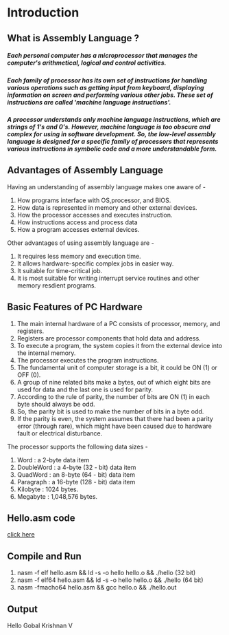 # Introduction

## What is Assembly Language ?
    

   ##### Each personal computer has a microprocessor that manages the  computer's arithmetical, logical and control activities.
   ##### Each family of processor has its own set of instructions for handling various operations such as getting input from keyboard, displaying information on screen and performing various other jobs. These set of instructions are called 'machine language instructions'.
   ##### A processor understands only machine language instructions, which are strings of 1's and 0's. However, machine language is too obscure and complex for using in software development. So, the low-level assembly language is designed for a specific family of processors that represents various instructions in symbolic code and a more understandable form.
   
   
## Advantages of Assembly Language
  
   Having an understanding of assembly language makes one aware of - 
   
   1. How programs interface with OS,processor, and BIOS.
   2. How data is represented in memory and other external devices.
   3. How the processor accesses and executes instruction.
   4. How instructions access and process data
   5. How a program accesses external devices.
   
   Other advantages of using assembly language are - 
   
   1. It requires less memory and execution time.
   2. It allows hardware-specific complex jobs in easier way.
   3. It suitable for time-critical job.
   4. It is most suitable for writing interrupt service routines and other memory resdient programs.
   
   
 ## Basic Features of PC Hardware
    
   
   1. The main internal hardware of a PC consists of processor, memory, and registers.
   2. Registers are processor components that hold data and address.
   3. To execute a program, the system copies it from the external device into the internal memory.
   4. The processor executes the program instructions.
   5. The fundamental unit of computer storage is a bit, it could be ON (1) or OFF (0).
   6. A group of nine related bits make a bytes, out of which eight bits are used for data and the last one is used for parity.
   7. According to the rule of parity, the number of bits are ON (1) in each byte should always be odd.
   8. So, the parity bit is used to make the number of bits in a byte odd.
   9. If the parity is even, the system assumes that there had been a parity error (through rare), which might have been caused due to hardware fault or electrical disturbance.
    
   The processor supports the following data sizes - 
      
   1. Word       : a 2-byte data item
   2. DoubleWord : a 4-byte (32 - bit) data item
   3. QuadWord   : an 8-byte (64 - bit) data item
   4. Paragraph  : a 16-byte (128 - bit) data item
   5. Kilobyte   : 1024 bytes.
   6. Megabyte   : 1,048,576 bytes.

## Hello.asm code

<a target="_blank" href="https://github.com/engineer-ece/Assembly-Language/blob/master/NASM/Hello/hello.asm">click here</a>

    
## Compile and Run
    
   1. nasm -f elf hello.asm && ld -s -o hello hello.o && ./hello (32 bit)
   2. nasm -f elf64 hello.asm && ld -s -o hello hello.o && ./hello (64 bit)
   3. nasm -fmacho64 hello.asm && gcc hello.o && ./hello.out

## Output

Hello Gobal Krishnan V
